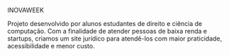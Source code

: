 INOVAWEEK

Projeto desenvolvido por alunos estudantes de direito e ciência de computação.
Com a finalidade de atender pessoas de baixa renda e startups, criamos um site jurídico para atendê-los com maior praticidade, acessibilidade e menor custo.
